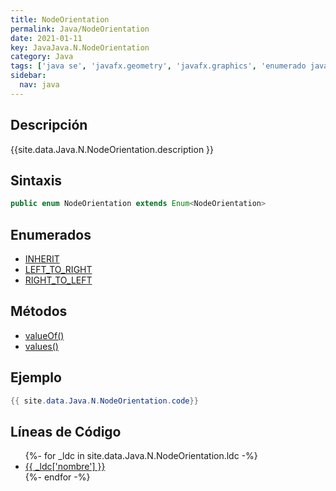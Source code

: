 ```yaml
---
title: NodeOrientation
permalink: Java/NodeOrientation
date: 2021-01-11
key: JavaJava.N.NodeOrientation
category: Java
tags: ['java se', 'javafx.geometry', 'javafx.graphics', 'enumerado java', 'JavaFX 8.0']
sidebar: 
  nav: java
---
```


## Descripción
{{site.data.Java.N.NodeOrientation.description }}

## Sintaxis
~~~java
public enum NodeOrientation extends Enum<NodeOrientation>
~~~

## Enumerados
* [INHERIT](/Java/NodeOrientation/INHERIT)
* [LEFT_TO_RIGHT](/Java/NodeOrientation/LEFT_TO_RIGHT)
* [RIGHT_TO_LEFT](/Java/NodeOrientation/RIGHT_TO_LEFT)

## Métodos
* [valueOf()](/Java/NodeOrientation/valueOf)
* [values()](/Java/NodeOrientation/values)

## Ejemplo
~~~java
{{ site.data.Java.N.NodeOrientation.code}}
~~~

## Líneas de Código
<ul>
{%- for _ldc in site.data.Java.N.NodeOrientation.ldc -%}
   <li>
       <a href="{{_ldc['url'] }}">{{ _ldc['nombre'] }}</a>
   </li>
{%- endfor -%}
</ul>
